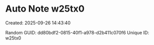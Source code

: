 ﻿# Auto Note w25tx0
Created: 2025-09-26 14:43:40

Random GUID: dd80bdf2-0815-40f1-a978-d2b411c070f6
Unique ID: w25tx0
